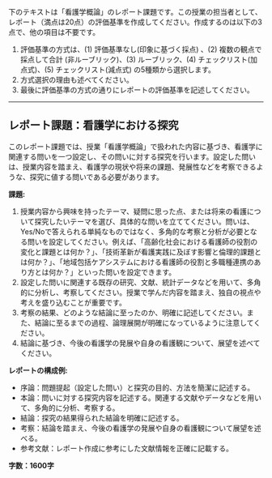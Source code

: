 下のテキストは「看護学概論」のレポート課題です。この授業の担当者として、レポート（満点は20点）の評価基準を作成してください。作成するのは以下の3点で、他の項目は不要です。

1. 評価基準の方式は、(1) 評価基準なし(印象に基づく採点) 、(2) 複数の観点で採点して合計  (非ルーブリック)、(3) ルーブリック、(4) チェックリスト(加点式)、(5) チェックリスト(減点式) の5種類から選択します。
2. 方式選択の理由も述べてください。
3. 最後に評価基準の方式の通りにレポートの評価基準を記述してください。

---------------------------------------
## レポート課題：看護学における探究

このレポート課題では、授業「看護学概論」で扱われた内容に基づき、看護学に関連する問いを一つ設定し、その問いに対する探究を行います。設定した問いは、授業内容を踏まえ、看護学の現状や将来の課題、発展性などを考察できるような、探究に値する問いである必要があります。

**課題:**

1. 授業内容から興味を持ったテーマ、疑問に思った点、または将来の看護について探究したいテーマを選び、具体的な問いを立ててください。問いは、Yes/Noで答えられる単純なものではなく、多角的な考察と分析が必要となる問いを設定してください。例えば、「高齢化社会における看護師の役割の変化と課題とは何か？」、「技術革新が看護実践に及ぼす影響と倫理的課題とは何か？」、「地域包括ケアシステムにおける看護師の役割と多職種連携のあり方とは何か？」といった問いを設定できます。
2. 設定した問いに関連する既存の研究、文献、統計データなどを用いて、多角的に分析し、考察してください。授業で学んだ内容を踏まえ、独自の視点や考えを盛り込むことが重要です。
3. 考察の結果、どのような結論に至ったのか、明確に記述してください。また、結論に至るまでの過程、論理展開が明確になっているように注意してください。
4. 結論に基づき、今後の看護学の発展や自身の看護観について、展望を述べてください。


**レポートの構成例:**

* 序論：問題提起（設定した問い）と探究の目的、方法を簡潔に記述する。
* 本論：問いに対する探究内容を記述する。関連する文献やデータなどを用いて、多角的に分析、考察する。
* 結論：探究の結果得られた結論を明確に記述する。
* 考察：結論を踏まえ、今後の看護学の発展や自身の看護観について展望を述べる。
* 参考文献：レポート作成に参考にした文献情報を正確に記載する。


**字数：1600字**
